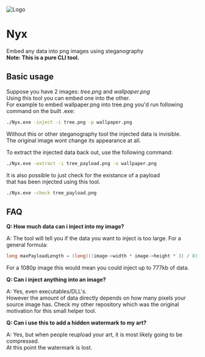 ![Logo](https://i.imgur.com/GUjzfG1.png)
# Nyx
Embed any data into png images using steganography\
**Note: This is a pure CLI tool.**

## Basic usage

Suppose you have 2 images: *tree.png* and *wallpaper.png*\
Using this tool you can embed one into the other.\
For example to embed wallpaper.png into tree.png you'd run following command on the built .exe:

```bash
./Nyx.exe -inject -i tree.png -p wallpaper.png
```

Without this or other steganography tool the injected data is invisible.\
The original image wont change its appearance at all.

To extract the injected data back out, use the following command: 

```bash
./Nyx.exe -extract -i tree_payload.png -o wallpaper.png
```

It is also possible to just check for the existance of a payload\
that has been injected using this tool.

```bash
./Nyx.exe -check tree_payload.png
```

## FAQ

**Q: How much data can i inject into my image?**

A: The tool will tell you if the data you want to inject is too large.
   For a general formula:
   
```c++
long maxPayloadLength = (long)((image->width * image->height * 3) / 8);
```

For a 1080p image this would mean you could inject up to 777kb of data.

**Q: Can i inject anything into an image?**

A: Yes, even executables/DLL's.\
However the amount of data directly depends on how many pixels your source image has.
Check my other repository which was the original motivation for this small helper tool.

**Q: Can i use this to add a hidden watermark to my art?**

A: Yes, but when people reupload your art, it is most likely going to be compressed.\
At this point the watermark is lost.
